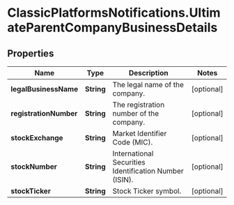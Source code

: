 # ClassicPlatformsNotifications.UltimateParentCompanyBusinessDetails

## Properties

Name | Type | Description | Notes
------------ | ------------- | ------------- | -------------
**legalBusinessName** | **String** | The legal name of the company. | [optional] 
**registrationNumber** | **String** | The registration number of the company. | [optional] 
**stockExchange** | **String** | Market Identifier Code (MIC). | [optional] 
**stockNumber** | **String** | International Securities Identification Number (ISIN). | [optional] 
**stockTicker** | **String** | Stock Ticker symbol. | [optional] 


